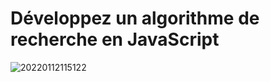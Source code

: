 #  Développez un algorithme de recherche en JavaScript

![20220112115122](https://user-images.githubusercontent.com/75996200/149127743-d1e42e9d-235f-4703-b70f-22e7e52ca9ce.png)


